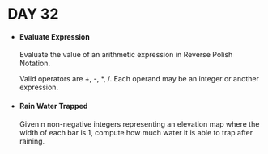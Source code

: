 <h1> DAY 32 </h1>
<ul>
  <li> <h4> Evaluate Expression </h4> </li>
      <p> Evaluate the value of an arithmetic expression in Reverse Polish Notation.

Valid operators are +, -, *, /. Each operand may be an integer or another expression.

 </p>

  <li> <h4> Rain Water Trapped </h4> </li>
        <p> Given n non-negative integers representing an elevation map where the width of each bar is 1, compute how much water it is able to trap after raining.
        </p>

</ul>
